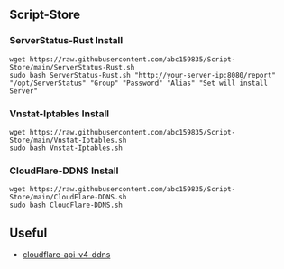 ## Script-Store

### ServerStatus-Rust Install

```
wget https://raw.githubusercontent.com/abc159835/Script-Store/main/ServerStatus-Rust.sh
sudo bash ServerStatus-Rust.sh "http://your-server-ip:8080/report" "/opt/ServerStatus" "Group" "Password" "Alias" "Set will install Server"
```

### Vnstat-Iptables Install

```
wget https://raw.githubusercontent.com/abc159835/Script-Store/main/Vnstat-Iptables.sh
sudo bash Vnstat-Iptables.sh
```

### CloudFlare-DDNS Install

```
wget https://raw.githubusercontent.com/abc159835/Script-Store/main/CloudFlare-DDNS.sh
sudo bash CloudFlare-DDNS.sh
```

## Useful

 - [cloudflare-api-v4-ddns](https://github.com/aipeach/cloudflare-api-v4-ddns)